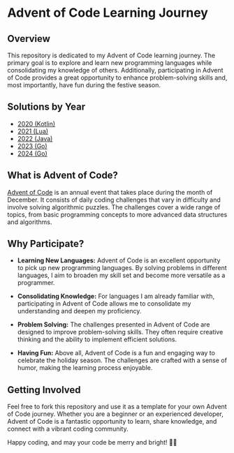 # Advent of Code Learning Journey

## Overview

This repository is dedicated to my Advent of Code learning journey. The primary goal is to explore and learn new programming languages while consolidating my knowledge of others. Additionally, participating in Advent of Code provides a great opportunity to enhance problem-solving skills and, most importantly, have fun during the festive season.

## Solutions by Year

- [2020 (Kotlin)](./2020)
- [2021 (Lua)](./2021)
- [2022 (Java)](./2022)
- [2023 (Go)](./2023)
- [2024 (Go)](./2024)

## What is Advent of Code?

[Advent of Code](https://adventofcode.com/) is an annual event that takes place during the month of December. It consists of daily coding challenges that vary in difficulty and involve solving algorithmic puzzles. The challenges cover a wide range of topics, from basic programming concepts to more advanced data structures and algorithms.

## Why Participate?

- **Learning New Languages:** Advent of Code is an excellent opportunity to pick up new programming languages. By solving problems in different languages, I aim to broaden my skill set and become more versatile as a programmer.

- **Consolidating Knowledge:** For languages I am already familiar with, participating in Advent of Code allows me to consolidate my understanding and deepen my proficiency.

- **Problem Solving:** The challenges presented in Advent of Code are designed to improve problem-solving skills. They often require creative thinking and the ability to implement efficient solutions.

- **Having Fun:** Above all, Advent of Code is a fun and engaging way to celebrate the holiday season. The challenges are crafted with a sense of humor, making the learning process enjoyable.

## Getting Involved

Feel free to fork this repository and use it as a template for your own Advent of Code journey. Whether you are a beginner or an experienced developer, Advent of Code is a fantastic opportunity to learn, share knowledge, and connect with a vibrant coding community.

Happy coding, and may your code be merry and bright! 🎄🎅
